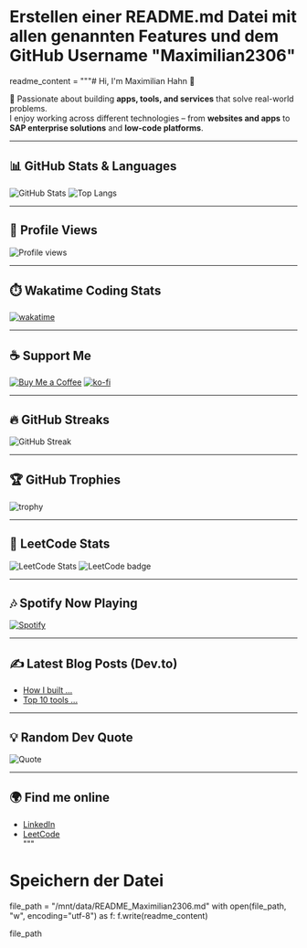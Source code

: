 # Erstellen einer README.md Datei mit allen genannten Features und dem GitHub Username "Maximilian2306"

readme_content = """# Hi, I'm Maximilian Hahn 👋  

🚀 Passionate about building **apps, tools, and services** that solve real-world problems.  
I enjoy working across different technologies – from **websites and apps** to **SAP enterprise solutions** and **low-code platforms**.  

---

## 📊 GitHub Stats & Languages
![GitHub Stats](https://github-readme-stats.vercel.app/api?username=Maximilian2306&show_icons=true&theme=radical)
![Top Langs](https://github-readme-stats.vercel.app/api/top-langs/?username=Maximilian2306&layout=compact&theme=radical)

---

## 👀 Profile Views
![Profile views](https://komarev.com/ghpvc/?username=Maximilian2306)

---

## ⏱️ Wakatime Coding Stats
[![wakatime](https://wakatime.com/badge/user/Maximilian2306.svg)](https://wakatime.com/@Maximilian2306)

---

## ☕ Support Me
[![Buy Me a Coffee](https://img.shields.io/badge/-Buy%20Me%20a%20Coffee-orange?logo=buy-me-a-coffee&logoColor=white)](https://www.buymeacoffee.com/Maximilian2306)
[![ko-fi](https://img.shields.io/badge/-Support%20me%20on%20Ko--fi-FF5E5B?logo=ko-fi&logoColor=white)](https://ko-fi.com/Maximilian2306)

---

## 🔥 GitHub Streaks
![GitHub Streak](https://github-readme-streak-stats.herokuapp.com/?user=Maximilian2306&theme=dark)

---

## 🏆 GitHub Trophies
![trophy](https://github-profile-trophy.vercel.app/?username=Maximilian2306&theme=onedark)

---

## 🧩 LeetCode Stats
![LeetCode Stats](https://leetcard.jacoblin.cool/Maxi_Lead_Coder?theme=dark&ext=heatmap)
![LeetCode badge](https://img.shields.io/badge/Maxi_Lead_Coder-orange?logo=leetcode)

---

## 🎶 Spotify Now Playing
[![Spotify](https://novatorem.vercel.app/api/spotify)](https://open.spotify.com/user/Maximilian2306)

---

## ✍️ Latest Blog Posts (Dev.to)
<!-- BLOG-POST-LIST:START -->
- [How I built ...](https://dev.to/)
- [Top 10 tools ...](https://dev.to/)
<!-- BLOG-POST-LIST:END -->

---

## 💡 Random Dev Quote
![Quote](https://quotes-github-readme.vercel.app/api?type=horizontal&theme=dark)

---

## 🌍 Find me online
- [LinkedIn](https://www.linkedin.com/in/maximilian-hahn-2306aabc)  
- [LeetCode](https://leetcode.com/u/Maxi_Lead_Coder/)   
"""

# Speichern der Datei
file_path = "/mnt/data/README_Maximilian2306.md"
with open(file_path, "w", encoding="utf-8") as f:
    f.write(readme_content)

file_path


<!---
Maximilian2306/Maximilian2306 is a ✨ special ✨ repository because its `README.md` (this file) appears on your GitHub profile.
You can click the Preview link to take a look at your changes.
--->
